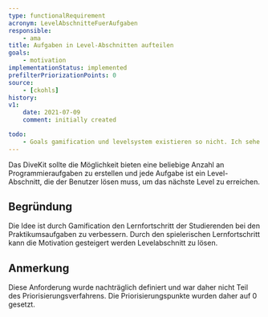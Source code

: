 ```yaml
---
type: functionalRequirement
acronym: LevelAbschnitteFuerAufgaben
responsible:
    - ama
title: Aufgaben in Level-Abschnitten aufteilen
goals:
    - motivation
implementationStatus: implemented
prefilterPriorizationPoints: 0
source:
    - [ckohls]
history:
v1:
    date: 2021-07-09
    comment: initially created

todo:
    - Goals gamification und levelsystem existieren so nicht. Ich sehe keinen Grund ein Requirement zu erfinden wenn kein Stakeholder jemals etwas von "leveln" gesagt hat.
---
```


Das DiveKit sollte die Möglichkeit bieten eine beliebige Anzahl an Programmieraufgaben zu erstellen und 
jede Aufgabe ist ein Level-Abschnitt, die der Benutzer lösen muss, um das nächste Level zu erreichen.

## Begründung
Die Idee ist durch Gamification den Lernfortschritt der Studierenden bei den Praktikumsaufgaben zu verbessern. Durch den spielerischen Lernfortschritt kann die Motivation gesteigert werden Levelabschnitt zu lösen. 

## Anmerkung
Diese Anforderung wurde nachträglich definiert und war daher nicht Teil des Priorisierungsverfahrens. Die Priorisierungspunkte wurden daher auf 0 gesetzt.
